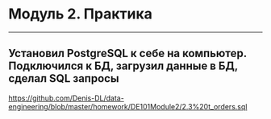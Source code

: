 # **Модуль 2. Практика**
----
## **Установил PostgreSQL к себе на компьютер. Подключился к БД, загрузил данные в БД, сделал SQL запросы**

https://github.com/Denis-DL/data-engineering/blob/master/homework/DE101Module2/2.3%20t_orders.sql
